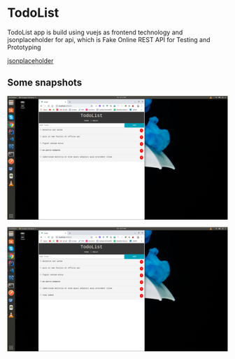 # TodoList
TodoList app is build using vuejs as frontend technology and jsonplaceholder for api, which is Fake Online REST API for Testing and Prototyping 

[jsonplaceholder]('https://jsonplaceholder.typicode.com/todos' 'jsonplaceholder')

## Some snapshots
![home](src/assets/images/home.png)

![Add-todos](src/assets/images/todoItem-added.png)
